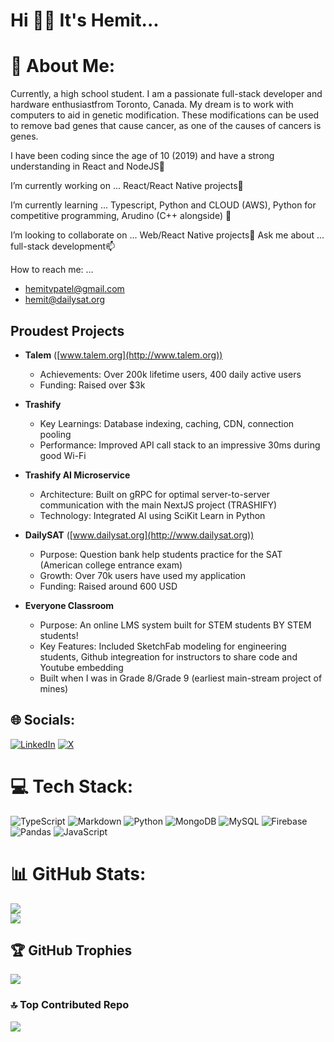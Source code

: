 # Hi 👋🏽 It's Hemit...

# 💫 About Me:
Currently, a high school student. I am a passionate full-stack developer and hardware enthusiastfrom Toronto, Canada. My dream is to work with computers to aid in genetic modification. These modifications can be used to remove bad genes that cause cancer, as one of the causes of cancers is genes.

I have been coding since the age of 10 (2019) and have a strong understanding in React and NodeJS🔭 

I’m currently working on ... React/React Native projects🌱 

I’m currently learning ... Typescript, Python and CLOUD (AWS), Python for competitive programming, Arudino (C++ alongside) 👯

I’m looking to collaborate on ... Web/React Native projects💬 Ask me about ... full-stack development📫 

How to reach me: ... 
- hemitvpatel@gmail.com
- hemit@dailysat.org 

## Proudest Projects

- **Talem** ([www.talem.org](http://www.talem.org))
  - Achievements: Over 200k lifetime users, 400 daily active users
  - Funding: Raised over $3k

- **Trashify**
  - Key Learnings: Database indexing, caching, CDN, connection pooling
  - Performance: Improved API call stack to an impressive 30ms during good Wi-Fi

- **Trashify AI Microservice**
  - Architecture: Built on gRPC for optimal server-to-server communication with the main NextJS project (TRASHIFY)
  - Technology: Integrated AI using SciKit Learn in Python

- **DailySAT** ([www.dailysat.org](http://www.dailysat.org))
  - Purpose: Question bank help students practice for the SAT (American college entrance exam)
  - Growth: Over 70k users have used my application
  - Funding: Raised around 600 USD
 
- **Everyone Classroom**
  - Purpose: An online LMS system built for STEM students BY STEM students!
  - Key Features: Included SketchFab modeling for engineering students, Github integreation for instructors to share code and Youtube embedding
  - Built when I was in Grade 8/Grade 9 (earliest main-stream project of mines)

## 🌐 Socials:
[![LinkedIn](https://img.shields.io/badge/LinkedIn-%230077B5.svg?logo=linkedin&logoColor=white)](https://linkedin.com/in/hemit-patel-383ab3271) [![X](https://img.shields.io/badge/X-black.svg?logo=X&logoColor=white)](https://x.com/hemitdev) 

# 💻 Tech Stack:
![TypeScript](https://img.shields.io/badge/typescript-%23007ACC.svg?style=for-the-badge&logo=typescript&logoColor=white) ![Markdown](https://img.shields.io/badge/markdown-%23000000.svg?style=for-the-badge&logo=markdown&logoColor=white) ![Python](https://img.shields.io/badge/python-3670A0?style=for-the-badge&logo=python&logoColor=ffdd54) ![MongoDB](https://img.shields.io/badge/MongoDB-%234ea94b.svg?style=for-the-badge&logo=mongodb&logoColor=white) ![MySQL](https://img.shields.io/badge/mysql-%2300000f.svg?style=for-the-badge&logo=mysql&logoColor=white) ![Firebase](https://img.shields.io/badge/Firebase-039BE5?style=for-the-badge&logo=Firebase&logoColor=white) ![Pandas](https://img.shields.io/badge/pandas-%23150458.svg?style=for-the-badge&logo=pandas&logoColor=white) ![JavaScript](https://img.shields.io/badge/javascript-%23323330.svg?style=for-the-badge&logo=javascript&logoColor=%23F7DF1E)
# 📊 GitHub Stats:
![](https://github-readme-streak-stats.herokuapp.com/?user=Hemit99123&theme=dark&hide_border=false)<br/>
![](https://github-readme-stats.vercel.app/api/top-langs/?username=Hemit99123&theme=dark&hide_border=false&include_all_commits=true&count_private=true&layout=compact)

## 🏆 GitHub Trophies
![](https://github-profile-trophy.vercel.app/?username=Hemit99123&theme=dracula&no-frame=true&no-bg=false&margin-w=4)

### 🔝 Top Contributed Repo
![](https://github-contributor-stats.vercel.app/api?username=Hemit99123&limit=5&theme=dark&combine_all_yearly_contributions=true)

<!-- Proudly created with GPRM ( https://gprm.itsvg.in ) -->
